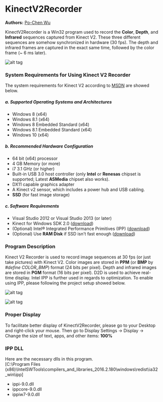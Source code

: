# KinectV2Recorder
**Authors:** [Po-Chen Wu](http://media.ee.ntu.edu.tw/personal/pcwu/)

KinectV2Recorder is a Win32 program used to record the **Color**, **Depth**, and **Infrared** sequences captured from Kinect V2. These three different sequences are somehow synchronized in hardware (30 fps). The depth and infrared frames are captured in the exact same time, followed by the color frame (~ 6 ms later).

![alt tag](https://raw.githubusercontent.com/Po-Chen/KinectV2Recorder/master/image/KinectV2Recorder.png)

### System Requirements for Using Kinect V2 Recorder

The system requirements for Kinect V2 according to [MSDN](https://msdn.microsoft.com/en-us/library/dn782036.aspx) are showed below.

##### a. Supported Operating Systems and Architectures
* Windows 8 (x64)
* Windows 8.1 (x64)
* Windows 8 Embedded Standard (x64)
* Windows 8.1 Embedded Standard (x64)
* Windows 10 (x64)

##### b. Recommended Hardware Configuration
* 64 bit (x64) processor
* 4 GB Memory (or more)
* i7 3.1 GHz (or higher)
* Built-in USB 3.0 host controller (only **Intel** or **Renesas** chipset is supported; Latest **ASMedia** chipset also works).
* DX11 capable graphics adapter
* A Kinect v2 sensor, which includes a power hub and USB cabling.
* **SSD** (for fast image storage)

##### c. Software Requirements
* Visual Studio 2012 or Visual Studio 2013 (or later)
* Kinect for Windows SDK 2.0 ([download](https://www.microsoft.com/en-us/download/details.aspx?id=44561))
* (Optional) Intel® Integrated Performance Primitives (IPP) ([download](https://software.intel.com/en-us/articles/free_ipp)) 
* (Optional) Use **RAM Disk** if SSD isn't fast enough ([download](https://www.softperfect.com/products/ramdisk/))

### Program Description
Kinect V2 Recorder is used to record image sequences at 30 fps (or just take pictures) with Kinect V2. Color images are stored in **PPM** (or **BMP** by *#define COLOR_BMP*) format (24 bits per pixel). Depth and infrared images are stored in **PGM** format (16 bits per pixel). D2D is used to achieve real-time display. Intel IPP is further used in regards to optimization. To enable using IPP, please following the project setup showed below.

![alt tag](https://raw.githubusercontent.com/Po-Chen/KinectV2Recorder/master/image/UseIntelIPP.png)

![alt tag](https://raw.githubusercontent.com/Po-Chen/KinectV2Recorder/master/image/Preprocessor.png)

### Proper Display
To facilitate better display of KinectV2Recorder, please go to your Desktop and right-click your mouse. Then go to Display Settings → Display → Change the size of text, apps, and other items: **100%**

### IPP DLL
Here are the necessary dlls in this program.  
[C:\Program Files (x86)\IntelSWTools\compilers_and_libraries_2016.2.180\windows\redist\ia32_win\ipp]
 -  ippi-9.0.dll
 -  ippcore-9.0.dll
 -  ippiw7-9.0.dll
